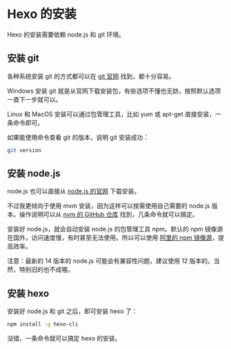 # Hexo 的安装

Hexo 的安装需要依赖 node.js 和 git 环境。

## 安装 git

各种系统安装 git 的方式都可以在 [git 官网](https://git-scm.com/downloads) 找到，都十分容易。

Windows 安装 git 就是从官网下载安装包，有些选项不懂也无妨，按照默认选项一直下一步就可以。

Linux 和 MacOS 安装可以通过包管理工具，比如 yum 或 apt-get 直接安装，一条命令即可。

如果能使用命令查看 git 的版本，说明 git 安装成功：

```bash
git version
```

## 安装 node.js

node.js 也可以直接从 [node.js 的官网](https://nodejs.org/en/download/) 下载安装。

不过我更倾向于使用 mvm 安装，因为这样可以按需使用自己需要的 node.js 版本。操作说明可以从 [nvm 的 GitHub 仓库](https://github.com/nvm-sh/nvm) 找到，几条命令就可以搞定。

安装好 node.js，就会自动安装 node.js 的包管理工具 npm。默认的 npm 镜像源在国外，访问速度慢，有时甚至无法使用。所以可以使用 [阿里的 npm 镜像源](https://developer.aliyun.com/mirror/NPM)，提高效率。

注意：最新的 14 版本的 node.js 可能会有兼容性问题，建议使用 12 版本的。当然，特别旧的也不成喔。

## 安装 hexo

安装好 node.js 和 git 之后，即可安装 hexo 了：

```bash
npm install -g hexo-cli
```

没错，一条命令就可以搞定 hexo 的安装。